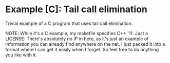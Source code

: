 # Example [C]: Tail call elimination

Trivial example of a C program that uses tail call elimination.

NOTE: While it's a C example, my makefile specifies C++ '11.  Just a
LICENSE: There's absolutely no IP in here, as it's just an example of
information you can already find anywhere on the net.  I just packed
it into a format where I can get it easily when I forget.  So feel free
to do anything you like with it.

